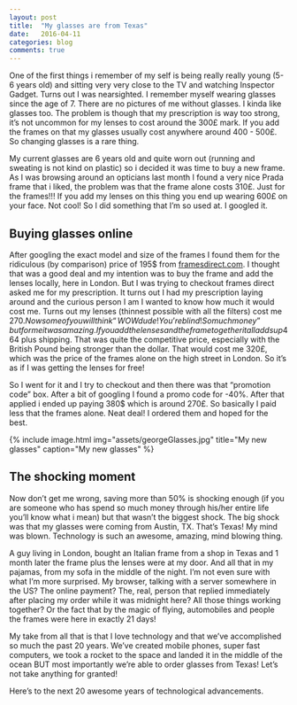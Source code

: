 ```yaml
---
layout: post
title:  "My glasses are from Texas"
date:   2016-04-11
categories: blog
comments: true
---
```


One of the first things i remember of my self is being really really young (5-6 years old) and sitting very very close to the TV and watching Inspector Gadget. Turns out I was nearsighted. I remember myself wearing glasses since the age of 7. There are no pictures of me without glasses. I kinda like glasses too. The problem is though that my prescription is way too strong, it’s not uncommon for my lenses to cost around the 300£ mark. If you add the frames on that my glasses usually cost anywhere around 400 - 500£. So changing glasses is a rare thing.

My current glasses are 6 years old and quite worn out (running and sweating is not kind on plastic) so i decided it was time to buy a new frame. As I was browsing around an opticians last month I found a very nice Prada frame that i liked, the problem was that the frame alone costs 310£. Just for the frames!!! If you add my lenses on this thing you end up wearing 600£ on your face. Not cool! So I did something that I’m so used at. I googled it.

## Buying glasses online

After googling the exact model and size of the frames I found them for the ridiculous (by comparison) price of 195$ from [framesdirect.com](http://www.framesdirect.com/). I thought that was a good deal and my intention was to buy the frame and add the lenses locally, here in London. But I was trying to checkout frames direct asked me for my prescription. It turns out I had my prescription laying around and the curious person I am I wanted to know how much it would cost me. Turns out my lenses (thinnest possible with all the filters) cost me 270$. Now some of you will think “WOW dude! You’re blind! So much money” but for me it was amazing. If you add the lenses and the frame together it all adds up 464$ plus shipping. That was quite the competitive price, especially with the British Pound being stronger than the dollar. That would cost me 320£, which was the price of the frames alone on the high street in London. So it’s as if I was getting the lenses for free!

So I went for it and I try to checkout and then there was that “promotion code” box.  After a bit of googling I found a promo code for -40%. After that applied i ended up paying 380$ which is around 270£. So basically I paid less that the frames alone. Neat deal! I ordered them and hoped for the best.

{% include image.html img="assets/georgeGlasses.jpg" title="My new glasses" caption="My new glasses" %}

## The shocking moment

Now don’t get me wrong, saving more than 50% is shocking enough (if you are someone who has spend so much money through his/her entire life you’ll know what i mean) but that wasn’t the biggest shock. The big shock was that my glasses were coming from Austin, TX. That’s Texas! My mind was blown. Technology is such an awesome, amazing, mind blowing thing.

A guy living in London, bought an Italian frame from a shop in Texas and 1 month later the frame plus the lenses were at my door. And all that in my pajamas, from my sofa in the middle of the night. I’m not even sure with what I’m more surprised. My browser, talking with a server somewhere in the US? The online payment? The, real, person that replied immediately after placing my order while it was midnight here? All those things working together? Or the fact that by the magic of flying, automobiles and people the frames were here in exactly 21 days!

My take from all that is that I love technology and that we’ve accomplished so much the past 20 years. We’ve created mobile phones, super fast computers, we took a rocket to the space and landed it in the middle of the ocean BUT most importantly we’re able to order glasses from Texas! Let’s not take anything for granted!

Here’s to the next 20 awesome years of technological advancements.
